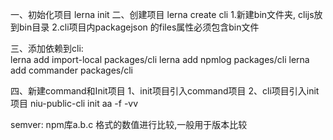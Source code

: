 一、初始化项目  lerna init
二、创建项目    lerna create cli
  1.新建bin文件夹, clijs放到bin目录
  2.cli项目内packagejson 的files属性必须包含bin文件

三、添加依赖到cli:   
  lerna add import-local packages/cli
  lerna add npmlog packages/cli
  lerna add commander packages/cli

四、新建command和Init项目
  1、init项目引入command项目
  2、cli项目引入init项目
  niu-public-cli init aa -f -vv






  semver: npm库a.b.c 格式的数值进行比较,一般用于版本比较